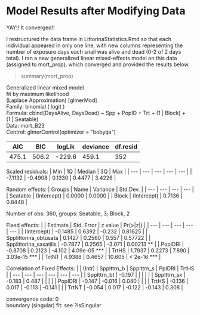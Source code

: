 # Model Results after Modifying Data

YAY!! It converged!!

I restructured the data frame in LittorinaStatistics.Rmd so that each individual appeared in only one line, with new columns representing the number of exposure days each snail was alive and dead (0-2 of 2 days total). I ran a new generalized linear mixed-effects model on this data (assigned to mort_prop), which converged and provided the results below.

> summary(mort_prop)

Generalized linear mixed model  
  fit by maximum likelihood  
  (Laplace Approximation) [glmerMod]  
 Family: binomial  ( logit )  
Formula: cbind(DaysAlive, DaysDead) ~ Spp + PopID + Trt + (1 | Block) +  
    (1 | Seatable)  
   Data: mort_B23  
Control: glmerControl(optimizer = "bobyqa")  

| AIC | BIC | logLik | deviance | df.resid |
|---|---|---|---|---|
|475.1 | 506.2 | -229.6 | 459.1 | 352 |

Scaled residuals: 
| Min | 1Q | Median | 3Q | Max |
| --- | --- | --- | --- | --- |
| -7.1132 | -0.4908 | 0.1330 | 0.4477 | 3.4226 |

Random effects:
| Groups | Name | Variance | Std.Dev. |
| --- | --- | --- | --- |
| Seatable | (Intercept) | 0.0000 | 0.0000 |
| Block | (Intercept) | 0.7136 | 0.8448 |

Number of obs: 360, groups: Seatable, 3; Block, 2

Fixed effects:
| | Estimate | Std. Error | z value | Pr(>|z|) |
| --- | --- | --- | --- | --- |
| (Intercept) | -0.1485 | 0.6392 | -0.232 | 0.81625 |
| Spplittorina_obtusata | 0.1427 | 0.2560 | 0.557 | 0.57722 |
| Spplittorina_saxatilis | -0.7877 | 0.2565 | -3.071 | 0.00213 ** |
| PopIDRI | -0.8708 | 0.2123 | -4.102 | 4.09e-05 *** |
| TrtHS | 1.7937 | 0.2273 | 7.890 | 3.03e-15 *** |
| TrtNT | 4.9388 | 0.4657 | 10.605 | < 2e-16 *** |

Correlation of Fixed Effects:
| | (Intr) | Spplttrn_b | Spplttrn_s | PpIDRI | TrtHS |
| --- | --- | --- | --- | --- | --- |
| Spplttrn_bt | -0.197 | | | | |
| Spplttrn_sx | -0.183 | 0.487 | | | |
| PopIDRI | -0.147 | -0.016 | 0.040 | | |
| TrtHS | -0.136 | 0.017 | -0.113 | -0.141 | |
| TrtNT | -0.054 | 0.017 | -0.122 | -0.143 | 0.308 |

convergence code: 0  
boundary (singular) fit: see ?isSingular